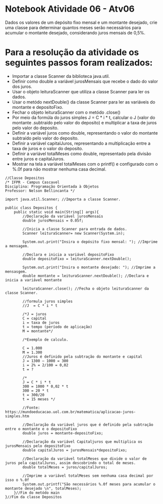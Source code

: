 # Notebook Atividade 06 - Atv06

Dados os valores de um depósito fixo mensal e um montante desejado, crie uma classe para determinar quantos meses serão necessários para acumular o montante desejado, considerando juros mensais de 0,5%.

# Para a resolução da atividade os seguintes passos foram realizados:

* Importar a classe Scanner da biblioteca java.util.
* Definir como double a variável jurosMensais que recebe o dado do valor dos juros.
* Usar o objeto leituraScanner que utiliza a classe Scanner para ler os dados.
* Usar o metódo nextDouble() da classe Scanner para ler as variáveis do montante e depositoFixo.
* Fechar o objeto leituraScanner com o metódo .close()
* Por meio da formúla do juros simples J  = C * i * t, calcular o J (valor do montante .subtraído pelo valor do deposito) e multiplicar a taxa de juros pelo valor do deposito.
* Definir a variável juros como double, representando o valor do montante subtraído pelo valor do deposito.
* Definir a variável capitalJuros, representando a multiplicação entre a taxa de juros e o valor do deposito.
* Definir a variável totalMeses como double, representado pela divisão entre juros e capitalJuros.
* Mostrar na tela a variável totalMeses com o printf() e configurado com o %.0f para não mostrar nenhuma casa decimal.


```
//Classe Depositos
/* IFPR - Campus Cascavel
Disciplina: Programação Orientada à Objetos
Professor: Nelson Bellincanta */ 

import java.util.Scanner; //Importa a classe Scanner.
 
public class Depositos {
    public static void main(String[] args){
        //Declaração da variável jurosMensais
        double jurosMensais = 0.05f;

        //Inicia a classe Scanner para entrada de dados.
        Scanner leituraScanner= new Scanner(System.in); 

        System.out.print("Insira o depósito fixo mensal: "); //Imprime a mensagem.

        //Declara e inicia a variável depositoFixo
        double depositoFixo = leituraScanner.nextDouble(); 

        System.out.print("Insira o montante desejado: "); //Imprime a mensasgem.
        double montante = leituraScanner.nextDouble(); //Declara e inicia a variável montante

        leituraScanner.close(); //Fecha o objeto leituraScanner da classe Scanner.

        //formula juros simples
        //J  = C * i * t

        /*J = juros
        C = capital
        i = taxa de juros
        t = tempo (período de aplicação)
        M = montante*/

        /*Exemplo de calculo.
        
        C = 1.000
        M = 1.300
        //Juros é definido pela subtração do montante e capital
        J = 1300 – 1000 = 300
        i = 2% = 2/100 = 0,02
        t = ?

        /*
        J = C * i * t
        300 = 1000 * 0,02 * t
        300 = 20 * t
        t = 300/20
        t = 15 meses */

        //Fonte: https://mundoeducacao.uol.com.br/matematica/aplicacao-juros-simples.htm

        //Declaração da variável juros que é definido pela subtração entre o montante e o depositoFixo
        double juros = montante-depositoFixo;

        //Declaração da variável Capitaljuros que multiplica os jurosMensais pelo depositoFixo
        double capitalJuros = jurosMensais*depositoFixo;

        //Declaração da variável totalMeses que divide o valor de juros pela capitalJuros, assim descobrindo o total de meses.
        double totalMeses = juros/capitalJuros;
        
        //Imprime a variável totalMeses sem nenhuma casa decimal por isso o %.0f
        System.out.printf("São necessários %.0f meses para acumular o montante desejado \n", totalMeses);
    }//Fim do metódo main
}//Fim da classe Depositos
```